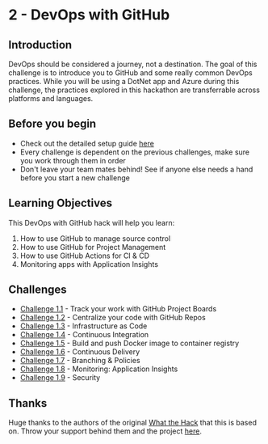 # 2 - DevOps with GitHub

## Introduction

DevOps should be considered a journey, not a destination. The goal of this challenge is to introduce you to GitHub and some really common DevOps practices. While you will be using a DotNet app and Azure during this challenge, the practices explored in this hackathon are transferrable across platforms and languages.

## Before you begin

* Check out the detailed setup guide [here](/2%20-%20DevOps%20with%20GitHub/Setup/readme.md)
* Every challenge is dependent on the previous challenges, make sure you work through them in order
* Don't leave your team mates behind! See if anyone else needs a hand before you start a new challenge


## Learning Objectives

This DevOps with GitHub hack will help you learn:

1. How to use GitHub to manage source control
1. How to use GitHub for Project Management
1. How to use GitHub Actions for CI & CD
1. Monitoring apps with Application Insights

## Challenges
 - [Challenge 1.1](../2%20-%20DevOps%20with%20GitHub/Challenges/1.1/readme.md) - Track your work with GitHub Project Boards
 - [Challenge 1.2](../2%20-%20DevOps%20with%20GitHub/Challenges/1.2/readme.md) - Centralize your code with GitHub Repos
 - [Challenge 1.3](../2%20-%20DevOps%20with%20GitHub/Challenges/1.3/readme.md) - Infrastructure as Code
 - [Challenge 1.4](../2%20-%20DevOps%20with%20GitHub/Challenges/1.4/readme.md) - Continuous Integration
 - [Challenge 1.5](../2%20-%20DevOps%20with%20GitHub/Challenges/1.5/readme.md) - Build and push Docker image to container registry
 - [Challenge 1.6](../2%20-%20DevOps%20with%20GitHub/Challenges/1.6/readme.md) - Continuous Delivery
 - [Challenge 1.7](../2%20-%20DevOps%20with%20GitHub/Challenges/1.7/readme.md) - Branching & Policies
 - [Challenge 1.8](../2%20-%20DevOps%20with%20GitHub/Challenges/1.8/readme.md) - Monitoring: Application Insights
 - [Challenge 1.9](../2%20-%20DevOps%20with%20GitHub/Challenges/1.9/readme.md) - Security


## Thanks

Huge thanks to the authors of the original [What the Hack](https://github.com/microsoft/WhatTheHack) that this is based on. Throw your support behind them and the project [here](https://github.com/microsoft/WhatTheHack/blob/master/031-DevOpsWithGitHub/readme.md).